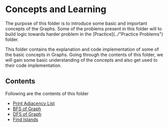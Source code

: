 # Concepts and Learning

The purpose of this folder is to introduce some basic and important concepts of the Graphs. Some of the problems present in this folder will to build logic towards harder problem in the [Practice](../"Practice Problems") folder.

This folder contains the explanation and code implementation of some of the basic concepts in Graphs. Going through the contents of this folder, we will gain some basic understanding of the concepts and also get used to their code implementation.

## Contents

Following are the contents of this folder

* [Print Adjacency List](./Print%20adjacency%20list")
* [BFS of Graph](./BFS%20of%20graph)
* [DFS of Graph](./DFS%20of%20graph)
* [Find Islands](./Find%20islands)
